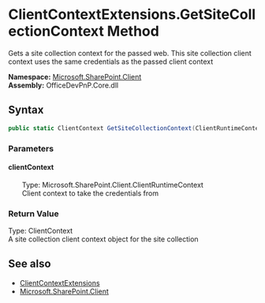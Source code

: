# ClientContextExtensions.GetSiteCollectionContext Method  
 Gets a site collection context for the passed web. This site collection client context uses the same credentials as the passed client context   

**Namespace:** [Microsoft.SharePoint.Client](Microsoft.SharePoint.Client.md)  
**Assembly:** OfficeDevPnP.Core.dll  
## Syntax
```C#
public static ClientContext GetSiteCollectionContext(ClientRuntimeContext clientContext)
```
### Parameters
#### clientContext  
&emsp;&emsp;Type: Microsoft.SharePoint.Client.ClientRuntimeContext  
&emsp;&emsp;Client context to take the credentials from  

  

### Return Value
Type: ClientContext  
A site collection client context object for the site collection  


## See also
- [ClientContextExtensions](Microsoft.SharePoint.Client.ClientContextExtensions.md) 
- [Microsoft.SharePoint.Client](Microsoft.SharePoint.Client.md) 
